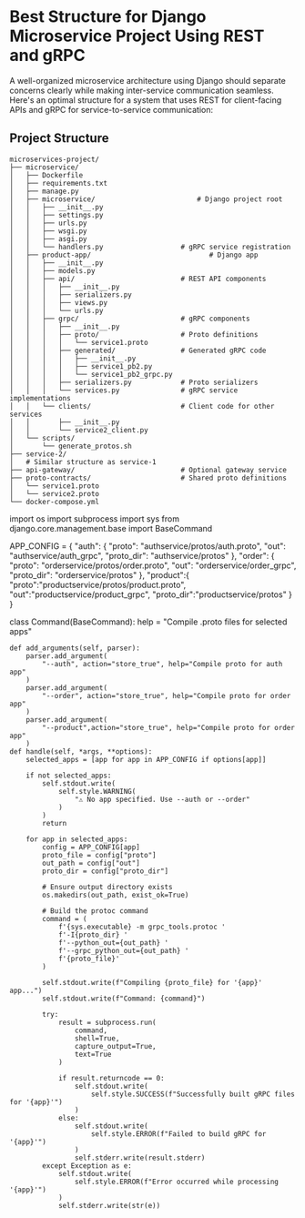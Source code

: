 # Best Structure for Django Microservice Project Using REST and gRPC

A well-organized microservice architecture using Django should separate concerns clearly while making inter-service communication seamless. Here's an optimal structure for a system that uses REST for client-facing APIs and gRPC for service-to-service communication:

## Project Structure

```
microservices-project/
├── microservice/
│   ├── Dockerfile
│   ├── requirements.txt
│   ├── manage.py
│   ├── microservice/                         # Django project root
│   │   ├── __init__.py
│   │   ├── settings.py
│   │   ├── urls.py
│   │   ├── wsgi.py
│   │   ├── asgi.py
│   │   └── handlers.py                   # gRPC service registration
│   ├── product-app/                             # Django app 
│   │   ├── __init__.py
│   │   ├── models.py
│   │   ├── api/                          # REST API components
│   │   │   ├── __init__.py
│   │   │   ├── serializers.py
│   │   │   ├── views.py
│   │   │   └── urls.py
│   │   ├── grpc/                         # gRPC components
│   │   │   ├── __init__.py
│   │   │   ├── proto/                    # Proto definitions
│   │   │   │   └── service1.proto
│   │   │   ├── generated/                # Generated gRPC code
│   │   │   │   ├── __init__.py
│   │   │   │   ├── service1_pb2.py
│   │   │   │   └── service1_pb2_grpc.py
│   │   │   ├── serializers.py            # Proto serializers
│   │   │   └── services.py               # gRPC service implementations
│   │   └── clients/                      # Client code for other services
│   │       ├── __init__.py
│   │       └── service2_client.py
│   └── scripts/
│       └── generate_protos.sh
├── service-2/
│   # Similar structure as service-1
├── api-gateway/                          # Optional gateway service
├── proto-contracts/                      # Shared proto definitions
│   └── service1.proto
│   └── service2.proto
└── docker-compose.yml
```


import os
import subprocess
import sys
from django.core.management.base import BaseCommand

APP_CONFIG = {
    "auth": {
        "proto": "authservice/protos/auth.proto",
        "out": "authservice/auth_grpc",
        "proto_dir": "authservice/protos"
    },
    "order": {
        "proto": "orderservice/protos/order.proto",
        "out": "orderservice/order_grpc",
        "proto_dir": "orderservice/protos"
    },
    "product":{
        "proto":"productservice/protos/product.proto",
        "out":"productservice/product_grpc",
        "proto_dir":"productservice/protos"
    }
}


class Command(BaseCommand):
    help = "Compile .proto files for selected apps"

    def add_arguments(self, parser):
        parser.add_argument(
            "--auth", action="store_true", help="Compile proto for auth app"
        )
        parser.add_argument(
            "--order", action="store_true", help="Compile proto for order app"
        )
        parser.add_argument(
            "--product",action="store_true", help="Compile proto for order app"
        )
    def handle(self, *args, **options):
        selected_apps = [app for app in APP_CONFIG if options[app]]

        if not selected_apps:
            self.stdout.write(
                self.style.WARNING(
                    "⚠️ No app specified. Use --auth or --order"
                )
            )
            return

        for app in selected_apps:
            config = APP_CONFIG[app]
            proto_file = config["proto"]
            out_path = config["out"]
            proto_dir = config["proto_dir"]
            
            # Ensure output directory exists
            os.makedirs(out_path, exist_ok=True)
            
            # Build the protoc command
            command = (
                f'{sys.executable} -m grpc_tools.protoc '
                f'-I{proto_dir} '
                f'--python_out={out_path} '
                f'--grpc_python_out={out_path} '
                f'{proto_file}'
            )
            
            self.stdout.write(f"Compiling {proto_file} for '{app}' app...")
            self.stdout.write(f"Command: {command}")
            
            try:
                result = subprocess.run(
                    command,
                    shell=True,
                    capture_output=True,
                    text=True
                )

                if result.returncode == 0:
                    self.stdout.write(
                        self.style.SUCCESS(f"Successfully built gRPC files for '{app}'")
                    )
                else:
                    self.stdout.write(
                        self.style.ERROR(f"Failed to build gRPC for '{app}'")
                    )
                    self.stderr.write(result.stderr)
            except Exception as e:
                self.stdout.write(
                    self.style.ERROR(f"Error occurred while processing '{app}'")
                )
                self.stderr.write(str(e))